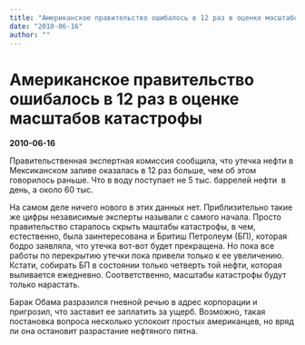 ```yaml
---
title: "Американское правительство ошибалось в 12 раз в оценке масштабов катастрофы"
date: "2010-06-16"
author: ""
---
```


# Американское правительство ошибалось в 12 раз в оценке масштабов катастрофы

**2010-06-16** 

Правительственная экспертная комиссия сообщила, что утечка нефти в Мексиканском заливе оказалась в 12 раз больше, чем об этом говорилось раньше. Что в воду поступает не 5 тыс. баррелей нефти  в день, а около 60 тыс.

На самом деле ничего нового в этих данных нет. Приблизительно такие же цифры независимые эксперты называли с самого начала. Просто правительство старалось скрыть маштабы катастрофы, в чем, естественно, была заинтересована и Бритиш Петролеум (БП), которая бодро заявляла, что утечка вот-вот будет прекращена. Но пока все работы по перекрытию утечки пока привели только к ее увеличению. Кстати, собирать БП в состоянии только четверть той нефти, которая выливается ежедневно. Соответственно, масштабы катастрофы будут только нарастать.

Барак Обама разразился гневной речью в адрес корпорации и пригрозил, что заставит ее заплатить за ущерб. Возможно, такая постановка вопроса несколько успокоит простых американцев, но вряд ли она остановит разрастание нефтяного пятна.